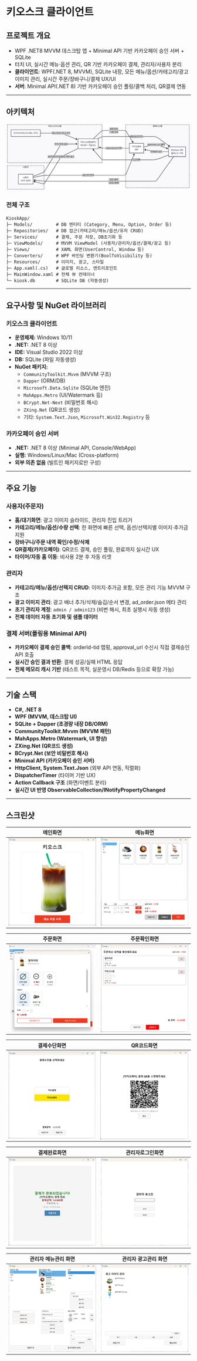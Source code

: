 # 키오스크 클라이언트

## 프로젝트 개요

- WPF .NET8 MVVM 데스크탑 앱 + Minimal API 기반 카카오페이 승인 서버 + SQLite
- 터치 UI, 실시간 메뉴·옵션 관리, QR 기반 카카오페이 결제, 관리자/사용자 분리
- **클라이언트**: WPF(.NET 8, MVVM), SQLite 내장, 모든 메뉴/옵션/카테고리/광고 이미지 관리, 실시간 주문/장바구니/결제 UX/UI
- **서버**: Minimal API(.NET 8) 기반 카카오페이 승인 폴링/콜백 처리, QR결제 연동

---

## 아키텍처
![아키텍쳐](Screenshots/KioskArchitecture.png)
### 전체 구조

```plaintext
KioskApp/
├─ Models/         # DB 엔티티 (Category, Menu, Option, Order 등)
├─ Repositories/   # DB 접근(카테고리/메뉴/옵션/유저 CRUD)
├─ Services/       # 결제, 주문 저장, DB초기화 등
├─ ViewModels/     # MVVM ViewModel (사용자/관리자/옵션/결제/광고 등)
├─ Views/          # XAML 화면(UserControl, Window 등)
├─ Converters/     # WPF 바인딩 변환기(BoolToVisibility 등)
├─ Resources/      # 이미지, 광고, 스타일
├─ App.xaml(.cs)   # 글로벌 리소스, 엔트리포인트
├─ MainWindow.xaml # 전체 뷰 컨테이너
└─ kiosk.db        # SQLite DB (자동생성)
```

---

## 요구사항 및 NuGet 라이브러리

### 키오스크 클라이언트
- **운영체제:** Windows 10/11
- **.NET:** .NET 8 이상
- **IDE:** Visual Studio 2022 이상
- **DB:** SQLite (파일 자동생성)
- **NuGet 패키지:**
  - `CommunityToolkit.Mvvm` (MVVM 구조)
  - `Dapper` (ORM/DB)
  - `Microsoft.Data.Sqlite` (SQLite 엔진)
  - `MahApps.Metro` (UI/Watermark 등)
  - `BCrypt.Net-Next` (비밀번호 해시)
  - `ZXing.Net` (QR코드 생성)
  - 기타: `System.Text.Json`, `Microsoft.Win32.Registry` 등

### 카카오페이 승인 서버
- **.NET:** .NET 8 이상 (Minimal API, Console/WebApp)
- **실행:** Windows/Linux/Mac (Cross-platform)
- **외부 의존 없음** (빌트인 패키지로만 구성)

---

## 주요 기능

### 사용자(주문자)
- **홈/대기화면**: 광고 이미지 슬라이드, 관리자 진입 트리거
- **카테고리/메뉴/옵션/수량 선택**: 한 화면에 빠른 선택, 옵션/선택지별 이미지·추가금 지원
- **장바구니/주문 내역 확인/수정/삭제**
- **QR결제(카카오페이)**: QR코드 결제, 승인 폴링, 완료까지 실시간 UX
- **타이머/자동 홈 이동**: 비사용 2분 후 자동 리셋

### 관리자
- **카테고리/메뉴/옵션/선택지 CRUD**: 이미지·추가금 포함, 모든 관리 기능 MVVM 구조
- **광고 이미지 관리**: 광고 배너 추가/삭제/숨김/순서 변경, ad_order.json 메타 관리
- **초기 관리자 계정**: `admin / admin123` (비번 해시, 최초 실행시 자동 생성)
- **전체 데이터 자동 초기화 및 샘플 데이터**

### 결제 서버(폴링용 Minimal API)
- **카카오페이 결제 승인 콜백**: orderId-tid 맵핑, approval_url 수신시 직접 결제승인 API 호출
- **실시간 승인 결과 반환**: 결제 성공/실패 HTML 응답
- **전체 메모리 캐시 기반** (테스트 목적, 실운영시 DB/Redis 등으로 확장 가능)

---

## 기술 스택

- **C#, .NET 8**
- **WPF (MVVM, 데스크탑 UI)**
- **SQLite + Dapper (초경량 내장 DB/ORM)**
- **CommunityToolkit.Mvvm (MVVM 패턴)**
- **MahApps.Metro (Watermark, UI 향상)**
- **ZXing.Net (QR코드 생성)**
- **BCrypt.Net (보안 비밀번호 해시)**
- **Minimal API (카카오페이 승인 서버)**
- **HttpClient, System.Text.Json** (외부 API 연동, 직렬화)
- **DispatcherTimer** (타이머 기반 UX)
- **Action Callback 구조** (화면/이벤트 분리)
- **실시간 UI 반영 ObservableCollection/INotifyPropertyChanged**

---

## 스크린샷

| 메인화면 | 메뉴화면 |
|----------|----------|
| ![](Screenshots/Kiosk_11.png) | ![](Screenshots/Kiosk_22.png) |

| 주문화면 | 주문확인화면 |
|----------|--------------|
| ![](Screenshots/Kiosk_33.png) | ![](Screenshots/Kiosk_44.png) |

| 결제수단화면 | QR코드화면 |
|----------|--------------|
| ![](Screenshots/Kiosk_55.png) | ![](Screenshots/Kiosk_66.png) |

| 결제완료화면 | 관리자로그인화면 |
|----------|--------------|
| ![](Screenshots/Kiosk_77.png) | ![](Screenshots/KioskAdmin_11.png) |


| 관리자 메뉴관리 화면 | 관리자 광고관리 화면 |
|----------|--------------|
| ![](Screenshots/KioskAdmin_22.png) | ![](Screenshots/KioskAdmin_33.png) |


